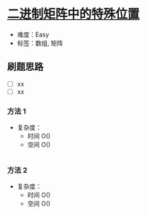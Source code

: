 # [二进制矩阵中的特殊位置](https://leetcode-cn.com/problems/special-positions-in-a-binary-matrix/)

- 难度：Easy
- 标签：数组, 矩阵

## 刷题思路

- [ ] xx
- [ ] xx

### 方法 1

- 复杂度：
    - 时间 O()
    - 空间 O()

``` js

```

### 方法 2

- 复杂度：
    - 时间 O()
    - 空间 O()

``` js

```
